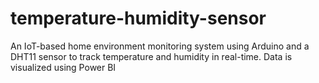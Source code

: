 # temperature-humidity-sensor
An IoT-based home environment monitoring system using Arduino and a DHT11 sensor to track temperature and humidity in real-time. Data is visualized using Power BI
